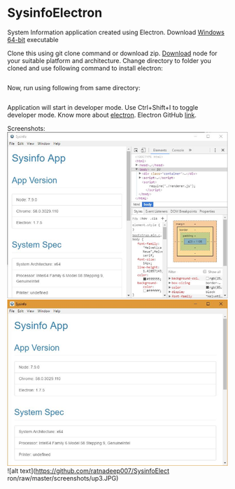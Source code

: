 # SysinfoElectron

System Information application created using Electron.
Download [Windows 64-bit](https://www.dropbox.com/s/7oxve1kini6c2r2/SysInfo-win32-x64.exe?dl=0) executable

Clone this using git clone command or download zip.
[Download](https://nodejs.org/en/download/) node for your suitable platform and architecture.
Change directory to folder you cloned and use following command to install electron:
```>npm install electron --save-dev
```
Now, run using following from same directory:
```>npm start
```
Application will start in developer mode. Use Ctrl+Shift+I to toggle developer mode.
Know more about [electron](https://electron.atom.io/).
Electron GitHub [link](https://github.com/electron/electron).

Screenshots:
![alt text](https://github.com/ratnadeep007/SysinfoElectron/raw/master/screenshots/1.jpg)
![alt text](https://github.com/ratnadeep007/SysinfoElectron/raw/master/screenshots/up2.JPG)
![alt text](https://github.com/ratnadeep007/SysinfoElect ron/raw/master/screenshots/up3.JPG)
